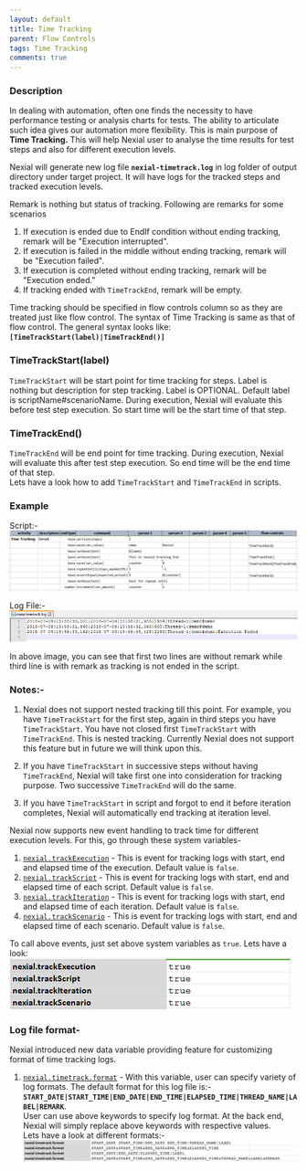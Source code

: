 ```yaml
---
layout: default
title: Time Tracking
parent: Flow Controls
tags: Time Tracking
comments: true
---
```


### Description
In dealing with automation, often one finds the necessity to have performance testing or analysis charts for tests. 
The ability to articulate such idea gives our automation more flexibility. This is main purpose of **Time Tracking.** 
This will help Nexial user to analyse the time results for test steps and also for different execution levels.

Nexial will generate new log file **`nexial-timetrack.log`** in log folder of output directory under target project.
It will have logs for the tracked steps and tracked execution levels.


Remark is nothing but status of tracking. Following are remarks for some scenarios
1. If execution is ended due to EndIf condition without ending tracking, remark will be "Execution interrupted".
2. If execution is failed in the middle without ending tracking, remark will be "Execution failed".
3. If execution is completed without ending tracking, remark will be "Execution ended."
4. If tracking ended with `TimeTrackEnd`, remark will be empty.

Time tracking should be specified in flow controls column so as they are treated just like flow control. 
The syntax of Time Tracking is same as that of flow control. The general syntax looks like:<br>
**`[TimeTrackStart(label)|TimeTrackEnd()]`**

### TimeTrackStart(label)
`TimeTrackStart` will be start point for time tracking for steps. Label is nothing but description for step tracking. 
Label is OPTIONAL. Default label is scriptName#scenarioName. During execution, Nexial will evaluate this before test step execution.
So start time will be the start time of that step. 

### TimeTrackEnd()
`TimeTrackEnd` will be end point for time tracking. During execution, Nexial will evaluate this after test step execution.
So end time will be the end time of that step.<br>
Lets have a look how to add `TimeTrackStart` and `TimeTrackEnd` in scripts.

### Example
Script:-<br>
![](image/timeTracking_01.png)

Log File:-<br>
![](image/timeTracking_02.png)

In above image, you can see that first two lines are without remark while third line is with remark as tracking is not
ended in the script. 


### Notes:-
1. Nexial does not support nested tracking till this point. For example, you have `TimeTrackStart` for the first step,
again in third steps you have `TimeTrackStart`. You have not closed first `TimeTrackStart` with `TimeTrackEnd`. 
This is nested tracking. Currently Nexial does not support this feature but in future we will think upon this.

2. If you have `TimeTrackStart` in successive steps without having `TimeTrackEnd`, Nexial will take first one into 
consideration for tracking purpose. Two successive `TimeTrackEnd` will do the same.

3. If you have `TimeTrackStart` in script and forgot to end it before iteration completes, Nexial will automatically end
tracking at iteration level.

Nexial now supports new event handling to track time for different execution levels. For this, go through these system variables-

1. [`nexial.trackExecution`](../systemvars/index#nexial.trackExecution) - This is event for tracking logs with start, end and elapsed time of the execution. Default value is `false`.
2. [`nexial.trackScript`](../systemvars/index#nexial.trackScript) - This is event for tracking logs with start, end and elapsed time of each script. Default value is `false`.
3. [`nexial.trackIteration`](../systemvars/index#nexial.trackIteration) - This is event for tracking logs with start, end and elapsed time of each iteration. Default value is `false`.
4. [`nexial.trackScenario`](../systemvars/index#nexial.trackScenario) - This is event for tracking logs with start, end and elapsed time of each scenario. Default value is `false`.

To call above events, just set above system variables as `true`. Lets have a look:<br>
![](image/timeTracking_03.png)

### Log file format- 
Nexial introduced new data variable providing feature for customizing format of time tracking logs.
1. [`nexial.timetrack.format`](../systemvars/index#nexial.timetrack.format) - With this variable, user can specify variety 
of log formats. The default format for this log file is:-<br>
**`START_DATE|START_TIME|END_DATE|END_TIME|ELAPSED_TIME|THREAD_NAME|LABEL|REMARK`**.<br>
User can use above keywords to specify log format. At the back end, Nexial will simply replace above keywords with respective values.<br>
Lets have a look at different formats:-<br>
![](image/timeTracking_04.png)
